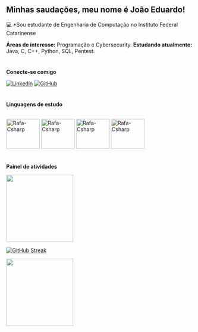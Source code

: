 ## Minhas saudações, meu nome é João Eduardo!

💻 *Sou estudante de Engenharia de Computação no Instituto Federal Catarinense


**Áreas de interesse:** Programação e Cybersecurity.
**Estudando atualmente:** Java, C, C++, Python, SQL, Pentest.


# 
**Conecte-se comigo**


[![Linkedin](https://img.shields.io/badge/LinkedIn-0077B5?style=for-the-badge&logo=linkedin&logoColor=white)](https://www.linkedin.com/in/joão-eduardo-gebauer-rodrigues-dos-santos-45015a1a5/)
[![GitHub](	https://img.shields.io/badge/GitHub-100000?style=for-the-badge&logo=github&logoColor=white)](https://github.com/Haegem)

#
**Linguagens de estudo**
    
<div style="display: inline_block"><br>
    
  <img align="center" alt="Rafa-Csharp" height="80" width="90" src="https://cdn.jsdelivr.net/gh/devicons/devicon/icons/java/java-original.svg">
  <img align="center" alt="Rafa-Csharp" height="80" width="90" src="https://cdn.jsdelivr.net/gh/devicons/devicon/icons/c/c-original.svg">
  <img align="center" alt="Rafa-Csharp" height="80" width="90" src="https://cdn.jsdelivr.net/gh/devicons/devicon/icons/python/python-original.svg">
  <img align="center" alt="Rafa-Csharp" height="80" width="90" src="https://cdn.jsdelivr.net/gh/devicons/devicon/icons/microsoftsqlserver/microsoftsqlserver-plain.svg">
            
</div>
  
# 
**Painel de atividades**

<div align="left">
<a href="https://github.com/Haegem">
<img height="180em" src="https://github-readme-stats.vercel.app/api?username=Haegem&show_icons=true&theme=synthwave&include_all_commits=true&count_private=true"/>

[![GitHub Streak](https://github-readme-streak-stats.herokuapp.com?user=Haegem&theme=dark&hide_border=true&date_format=M%20j%5B%2C%20Y%5D)](https://git.io/streak-stats)

<img height="180em" src="https://github-readme-stats.vercel.app/api/top-langs/?username=Haegem&layout=compact&langs_count=7&theme=synthwave"/>
</div>
 
 #


